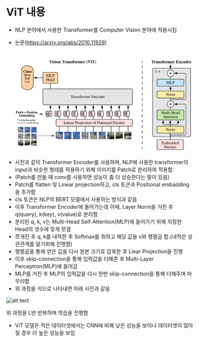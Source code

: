 # ViT 내용

- NLP 분야에서 사용한 Transformer를 Computer Vision 분야에 적용시킴

- 논문(https://arxiv.org/abs/2010.11929)

![alt text](image.png)

- 사진과 같이 Transformer Encoder를 사용하며, NLP에 사용한 transformer의 input과 비슷한 형태를 적용하기 위해 이미지를 Patch로 분리하여 적용함.
- (Patch를 만들 때 conv를 사용하면 성능이 좀 더 상승한다는 말이 있음)
- Patch를 flatten 및 Linear projection하고, cls 토큰과 Positional embadding을 추가함
- cls 토큰은 NLP의 BERT 모델에서 사용하는 방식과 같음
- 이후 Transformer Encoder에 들어가는데 이때, Layer Norm을 거친 후 q(query), k(key), v(value)로 분리함
- 분리된 q, k, v는 Multi-Head Self-Attention(MLP)에 들어가기 위해 지정한 Head의 갯수에 맞게 쪼갬
- 쪼개진 후 q, k를 내적한 후 Softmax를 취하고 해당 값을 v와 행렬곱 함.(내적은 상관관계를 알기위해 진행함)
- 행렬곱을 통해 얻은 값을 다시 원본 크기로 압축한 후 Liear Projection을 진행
- 이후 skip-connection을 통해 입력값을 더해준 후 Multi-Layer Perceptron(MLP)에 들어감
- MLP를 거친 후 MLP의 입력값을 다시 한번 skip-connection을 통해 더해주며 마무리함
- 위 과정을 식으로 나타내면 아래 사진과 같음

![alt text](image-1.png)

위 과정을 L번 반복하며 학습을 진행함

- ViT 모델은 적은 데이터셋에서는 CNN에 비해 낮은 성능을 보이나 데이터셋이 많아질 경우 더 높은 성능을 보임